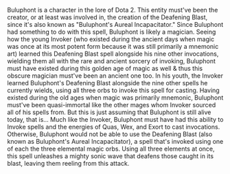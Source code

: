 Buluphont is a character in the lore of Dota 2.
This entity must've been the creator, or at least was involved in, the creation of the  Deafening Blast, since it's also known as "Buluphont's Aureal Incapacitator." Since Buluphont had something to do with this spell, Buluphont is likely a magician.
Seeing how the young Invoker (who existed during the ancient days when magic was once at its most potent form because it was still primarily a mnemonic art) learned this Deafening Blast spell alongside his nine other invocations, wielding them all with the rare and ancient sorcery of invoking, Buluphont must have existed during this golden age of magic as well & thus this obscure magician must've been an ancient one too.
In his youth, the  Invoker learned Buluphont's  Deafening Blast alongside the nine other spells he currently wields, using all three orbs to invoke this spell for casting.
Having existed during the old ages when magic was primarily mnemonic, Buluphont must've been quasi-immortal like the other mages whom Invoker sourced all of his spells from.
But this is just assuming that Buluphont is still alive today, that is...
Much like the Invoker, Buluphont must have had this ability to  Invoke spells and the energies of  Quas,  Wex, and  Exort to cast invocations. Otherwise, Buluphont would not be able to use the  Deafening Blast (also known as Buluphont's Aureal Incapacitator), a spell that's invoked using one of each the three elemental magic orbs.
Using all three elements at once, this spell unleashes a mighty sonic wave that deafens those caught in its blast, leaving them reeling from this attack.

